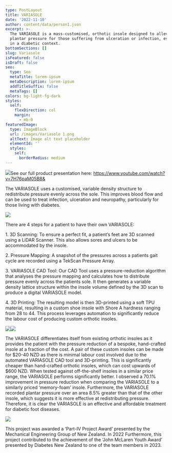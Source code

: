 ```yaml
---
type: PostLayout
title: VARIASOLE
date: '2022-11-10'
author: content/data/person1.json
excerpt: >-
  The VARIASOLE is a mass-customised, orthotic insole designed to alleviate
  plantar pressure for those suffering from ulceration or infection, especially
  in a diabetic context.
bottomSections: []
slug: Variasole
isFeatured: false
isDraft: false
seo:
  type: Seo
  metaTitle: lorem-ipsum
  metaDescription: lorem-ipsum
  addTitleSuffix: false
  metaTags: []
colors: bg-light-fg-dark
styles:
  self:
    flexDirection: col
    margin:
      - mb-0
featuredImage:
  type: ImageBlock
  url: /images/Variasole 1.png
  altText: Image alt text placeholder
  elementId: ''
  styles:
    self:
      borderRadius: medium
---
```

![](/images/Variasole%201.png)See our full product presentation here: [https://www.youtube.com/watch?v=7H76paM05B8& ](https://www.youtube.com/watch?v=7H76paM05B8&)

The VARIASOLE uses a customised, variable density structure to redistribute pressure evenly across the sole. This improves blood flow and can be used to treat infection, ulceration and neuropathy, particularly for those living with diabetes.

![](/images/variasole%202.png)

There are 4 steps for a patient to have their own VARIASOLE:

1\. 3D Scanning: To ensure a perfect fit, a patient’s feet are 3D scanned using a LiDAR Scanner. This also allows sores and ulcers to be accommodated by the insole.

2\. Pressure Mapping: A snapshot of the pressures across a patients gait cycle are recorded using a TekScan Pressure Array.

3\. VARIASOLE CAD Tool: Our CAD Tool uses a pressure-reduction algorithm that analyses the pressure mapping and calculates how to distribute pressure evenly across the patients sole. It then generates a variable density lattice structure within the insole volume defined by the 3D scan to produce a digital VARIASOLE model.

4\. 3D Printing: The resulting model is then 3D-printed using a soft TPU material, resulting in a custom shoe insole with Shore A hardness ranging from 28 to 44. This process leverages automation to significantly reduce the labour cost of producing custom orthotic insoles.

![](/images/Variasole%203.png)![](/images/Variasole%204.png)

The VARIASOLE differentiates itself from existing orthotic insoles as it provides the patient with the pressure reduction of a bespoke, hand-crafted insole at a fraction of the cost. A pair of these custom insoles can be made for $20-40 NZD as there is minimal labour cost involved due to the automated VARIASOLE CAD tool and 3D-printing. This is significantly cheaper than hand-crafted orthotic insoles, which can cost upwards of $600 NZD. When tested against off-the-shelf insoles in a similar price range, the VARIASOLE performs significantly better. I observed a 70.1% improvement in pressure reduction when comparing the VARIASOLE to a similarly priced ‘memory-foam’ insole. Furthermore, the VARIASOLE recorded plantar pressure over an area 8.5% greater than that of the other insole, which suggests it is more effective at redistributing pressure. Therefore, it is clear the VARIASOLE is an effective and affordable treatment for diabetic foot diseases.

![](/images/Varisole%205.png)

This project was awarded a ‘Part-IV Project Award’ presented by the Mechanical Engineering Group of New Zealand. In 2022 Furthermore, this project contributed to the achievement of the ‘John McLaren Youth Award’ presented by Diabetes New Zealand to one of the team members in 2023.
